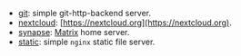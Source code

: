 - [git](./git): simple git-http-backend server.
- [nextcloud](./nextcloud): [https://nextcloud.org](https://nextcloud.org).
- [synapse](./synapse): [Matrix](https://matrix.org) home server.
- [static](./static): simple `nginx` static file server.
